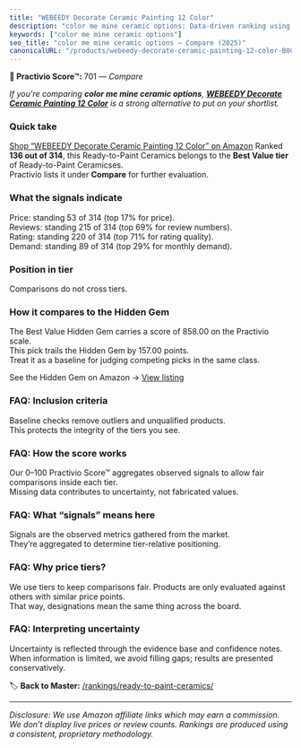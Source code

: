 ```yaml
---
title: "WEBEEDY Decorate Ceramic Painting 12 Color"
description: "color me mine ceramic options: Data-driven ranking using the Practivio Score™. Positioned by quality, value, demand, findability, momentum."
keywords: ["color me mine ceramic options"]
seo_title: "color me mine ceramic options — Compare (2025)"
canonicalURL: "/products/webeedy-decorate-ceramic-painting-12-color-B0C8NFQBX3/"
---
```


**🛒 Practivio Score™:** 701 — _Compare_


*If you're comparing **color me mine ceramic options**, **[WEBEEDY Decorate Ceramic Painting 12 Color](https://www.amazon.com/dp/B0C8NFQBX3?tag=practivio-20)** is a strong alternative to put on your shortlist.*
### Quick take
[Shop “WEBEEDY Decorate Ceramic Painting 12 Color” on Amazon](https://www.amazon.com/dp/B0C8NFQBX3?tag=practivio-20)
Ranked **136 out of 314**, this Ready-to-Paint Ceramics belongs to the **Best Value tier** of Ready-to-Paint Ceramicses.  
Practivio lists it under **Compare** for further evaluation.

### What the signals indicate
Price: standing 53 of 314 (top 17% for price).  
Reviews: standing 215 of 314 (top 69% for review numbers).  
Rating: standing 220 of 314 (top 71% for rating quality).  
Demand: standing 89 of 314 (top 29% for monthly demand).

### Position in tier
Comparisons do not cross tiers.

### How it compares to the Hidden Gem
The Best Value Hidden Gem carries a score of 858.00 on the Practivio scale.  
This pick trails the Hidden Gem by 157.00 points.  
Treat it as a baseline for judging competing picks in the same class.  

See the Hidden Gem on Amazon → [View listing](https://www.amazon.com/dp/B075L8LCTG?tag=practivio-20)

### FAQ: Inclusion criteria
Baseline checks remove outliers and unqualified products.  
This protects the integrity of the tiers you see.

### FAQ: How the score works
Our 0–100 Practivio Score™ aggregates observed signals to allow fair comparisons inside each tier.  
Missing data contributes to uncertainty, not fabricated values.

### FAQ: What “signals” means here
Signals are the observed metrics gathered from the market.  
They’re aggregated to determine tier-relative positioning.

### FAQ: Why price tiers?
We use tiers to keep comparisons fair. Products are only evaluated against others with similar price points.  
That way, designations mean the same thing across the board.

### FAQ: Interpreting uncertainty
Uncertainty is reflected through the evidence base and confidence notes.  
When information is limited, we avoid filling gaps; results are presented conservatively.

<!-- Missing template for Compare/CompareWithinPriceClass -->


🏷️ **Back to Master:** [/rankings/ready-to-paint-ceramics/](/rankings/ready-to-paint-ceramics/)

---
_Disclosure: We use Amazon affiliate links which may earn a commission. We don’t display live prices or review counts. Rankings are produced using a consistent, proprietary methodology._
